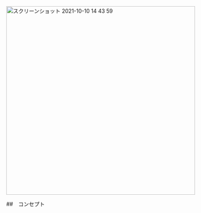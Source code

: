 <img width="500" alt="スクリーンショット 2021-10-10 14 43 59" src="https://user-images.githubusercontent.com/86056191/136683955-8902b1d4-695c-43db-abb4-bb5ab98ad928.png">

##　コンセプト
